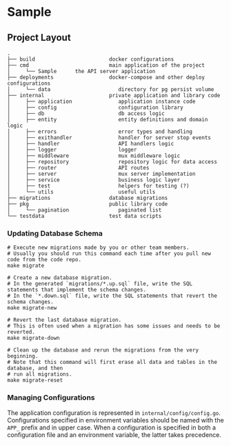 # Sample

## Project Layout
```
.
├── build                        docker configurations
├── cmd                          main application of the project
│     └── Sample      the API server application
├── deployments                  docker-compose and other deploy configurations
│     └── data                      directory for pg persist volume
├── internal                     private application and library code
│     ├── application               application instance code
│     ├── config                    configuration library
│     ├── db                        db access logic
│     ├── entity                    entity definitions and domain logic
│     ├── errors                    error types and handling
│     ├── exithandler               handler for server stop events
│     ├── handler                   API handlers logic
│     ├── logger                    logger
│     ├── middleware                mux middleware logic
│     ├── repository                repository logic for data access
│     ├── router                    API routes
│     ├── server                    mux server implementation
│     ├── service                   business logic layer
│     ├── test                      helpers for testing (?)
│     └── utils                     useful utils
├── migrations                   database migrations
├── pkg                          public library code
│     └── pagination                paginated list
└── testdata                     test data scripts
```

### Updating Database Schema

```shell
# Execute new migrations made by you or other team members.
# Usually you should run this command each time after you pull new code from the code repo. 
make migrate

# Create a new database migration.
# In the generated `migrations/*.up.sql` file, write the SQL statements that implement the schema changes.
# In the `*.down.sql` file, write the SQL statements that revert the schema changes.
make migrate-new

# Revert the last database migration.
# This is often used when a migration has some issues and needs to be reverted.
make migrate-down

# Clean up the database and rerun the migrations from the very beginning.
# Note that this command will first erase all data and tables in the database, and then
# run all migrations. 
make migrate-reset
```

### Managing Configurations

The application configuration is represented in `internal/config/config.go`. Configurations
specified in environment variables should be named with the `APP_` prefix and in upper case. When a configuration
is specified in both a configuration file and an environment variable, the latter takes precedence.

